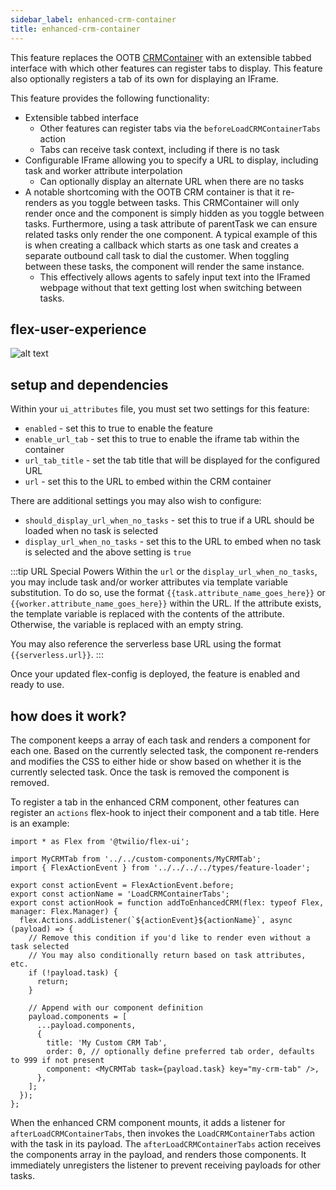 ```yaml
---
sidebar_label: enhanced-crm-container
title: enhanced-crm-container
---
```


This feature replaces the OOTB [CRMContainer](https://assets.flex.twilio.com/docs/releases/flex-ui/latest/programmable-components/components/CRMContainer) with an extensible tabbed interface with which other features can register tabs to display. This feature also optionally registers a tab of its own for displaying an IFrame.

This feature provides the following functionality:
- Extensible tabbed interface
  - Other features can register tabs via the `beforeLoadCRMContainerTabs` action
  - Tabs can receive task context, including if there is no task
- Configurable IFrame allowing you to specify a URL to display, including task and worker attribute interpolation
  - Can optionally display an alternate URL when there are no tasks
- A notable shortcoming with the OOTB CRM container is that it re-renders as you toggle between tasks. This CRMContainer will only render once and the component is simply hidden as you toggle between tasks. Furthermore, using a task attribute of parentTask we can ensure related tasks only render the one component. A typical example of this is when creating a callback which starts as one task and creates a separate outbound call task to dial the customer. When toggling between these tasks, the component will render the same instance.
  - This effectively allows agents to safely input text into the IFramed webpage without that text getting lost when switching between tasks.

## flex-user-experience

![alt text](/img/features/enhanced-crm-container/flex-user-experience-enhanced-crm-container.gif)

## setup and dependencies

Within your `ui_attributes` file, you must set two settings for this feature:

- `enabled` - set this to true to enable the feature
- `enable_url_tab` - set this to true to enable the iframe tab within the container
- `url_tab_title` - set the tab title that will be displayed for the configured URL
- `url` - set this to the URL to embed within the CRM container

There are additional settings you may also wish to configure:

- `should_display_url_when_no_tasks` - set this to true if a URL should be loaded when no task is selected
- `display_url_when_no_tasks` - set this to the URL to embed when no task is selected and the above setting is `true`

:::tip URL Special Powers
Within the `url` or the `display_url_when_no_tasks`, you may include task and/or worker attributes via template variable substitution. To do so, use the format `{{task.attribute_name_goes_here}}` or `{{worker.attribute_name_goes_here}}` within the URL. If the attribute exists, the template variable is replaced with the contents of the attribute. Otherwise, the variable is replaced with an empty string.

You may also reference the serverless base URL using the format `{{serverless.url}}`.
:::

Once your updated flex-config is deployed, the feature is enabled and ready to use.

## how does it work?

The component keeps a array of each task and renders a component for each one. Based on the currently selected task, the component re-renders and modifies the CSS to either hide or show based on whether it is the currently selected task. Once the task is removed the component is removed.

To register a tab in the enhanced CRM component, other features can register an `actions` flex-hook to inject their component and a tab title. Here is an example:

```tsx
import * as Flex from '@twilio/flex-ui';

import MyCRMTab from '../../custom-components/MyCRMTab';
import { FlexActionEvent } from '../../../../types/feature-loader';

export const actionEvent = FlexActionEvent.before;
export const actionName = 'LoadCRMContainerTabs';
export const actionHook = function addToEnhancedCRM(flex: typeof Flex, manager: Flex.Manager) {
  flex.Actions.addListener(`${actionEvent}${actionName}`, async (payload) => {
    // Remove this condition if you'd like to render even without a task selected
    // You may also conditionally return based on task attributes, etc.
    if (!payload.task) {
      return;
    }

    // Append with our component definition
    payload.components = [
      ...payload.components,
      {
        title: 'My Custom CRM Tab',
        order: 0, // optionally define preferred tab order, defaults to 999 if not present
        component: <MyCRMTab task={payload.task} key="my-crm-tab" />,
      },
    ];
  });
};
```

When the enhanced CRM component mounts, it adds a listener for `afterLoadCRMContainerTabs`, then invokes the `LoadCRMContainerTabs` action with the task in its payload. The `afterLoadCRMContainerTabs` action receives the components array in the payload, and renders those components. It immediately unregisters the listener to prevent receiving payloads for other tasks.